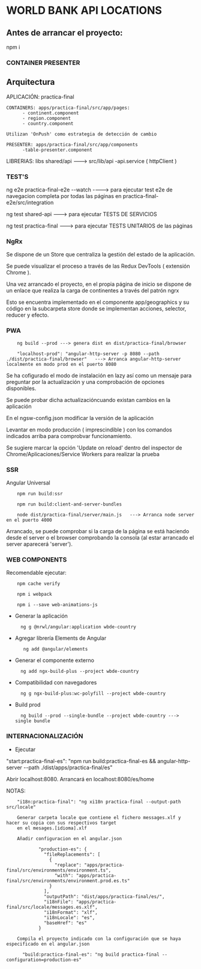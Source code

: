 # WORLD BANK API LOCATIONS

## Antes de arrancar el proyecto:

npm i

### CONTAINER PRESENTER
## Arquitectura

APLICACIÓN: practica-final
 
    CONTAINERS: apps/practica-final/src/app/pages:
          - continent.component
          - region.component
          - country.component

    Utilizan 'OnPush' como estrategia de detección de cambio

    PRESENTER: apps/practica-final/src/app/components
          -table-presenter.component

LIBRERIAS: libs
      shared/api ---> src/lib/api
          -api.service ( httpClient )


### TEST'S

ng e2e practica-final-e2e --watch ----> para ejecutar test e2e de navegacion completa por todas las páginas en practica-final-e2e/src/integration

ng test shared-api   ---> para ejecutar TESTS DE SERVICIOS

ng test practica-final ---> para ejecutar TESTS UNITARIOS de las páginas 

### NgRx

Se dispone de un Store que centraliza la gestión del estado de la aplicación. 

Se puede visualizar el proceso a través de las Redux DevTools ( extensión Chrome ).

Una vez arrancado el proyecto, en el propia página de inicio se dispone de un enlace que realiza la carga de continentes a través del patrón ngrx

Esto se encuentra implementado en el componente app/geographics y su código en la subcarpeta store donde se implementan acciones, selector, reducer y efecto.


### PWA 

        ng build --prod ---> genera dist en dist/practica-final/browser

        "localhost-prod": "angular-http-server -p 8080 --path ./dist/practica-final/browser"   ---> Arranca angular-http-server localmente en modo prod en el puerto 8080

Se ha cofigurado el modo de instalación en lazy así como un mensaje para preguntar por la actualización y una comprobación de opciones 
disponibles. 

Se puede probar dicha actualizacióncuando existan cambios en la aplicación

En el ngsw-config.json modificar la versión de la aplicación

Levantar en modo producción ( imprescindible ) con los comandos indicados arriba para comprobvar funcionamiento.

Se sugiere marcar la opción 'Update on reload' dentro del inspector de Chrome/Aplicaciones/Service Workers para realizar la prueba


### SSR 


Angular Universal

        npm run build:ssr

        npm run build:client-and-server-bundles

        node dist/practica-final/server/main.js   ---> Arranca node server en el puerto 4000

Arrancado, se puede comprobar si la carga de la página se está haciendo desde el server o el browser comprobando la consola 
(al estar arrancado el server aparecerá 'server').


### WEB COMPONENTS 

Recomendable ejecutar: 
  
        npm cache verify
        
        npm i webpack
        
        npm i --save web-animations-js


- Generar la aplicación 

        ng g @nrwl/angular:application wbde-country

- Agregar librería Elements de Angular

         ng add @angular/elements

- Generar el componente externo

        ng add ngx-build-plus --project wbde-country

- Compatibilidad con navegadores

        ng g ngx-build-plus:wc-polyfill --project wbde-country

- Build prod

        ng build --prod --single-bundle --project wbde-country ---> single bundle


### INTERNACIONALIZACIÓN

- Ejecutar 

"start:practica-final-es": "npm run build:practica-final-es && angular-http-server --path ./dist/apps/practica-final/es"

Abrir localhost:8080. Arrancará en localhost:8080/es/home

NOTAS:

        "i18n:practica-final": "ng xi18n practica-final --output-path src/locale"

        Generar carpeta locale que contiene el fichero messages.xlf y hacer su copia con sus respectivos target
        en el mesages.[idioma].xlf 

        Añadir configuracion en el angular.json

                "production-es": {
                  "fileReplacements": [
                    {
                      "replace": "apps/practica-final/src/environments/environment.ts",
                      "with": "apps/practica-final/src/environments/environment.prod.es.ts"
                    }
                  ],
                  "outputPath": "dist/apps/practica-final/es/",
                  "i18nFile": "apps/practica-final/src/locale/messages.es.xlf",
                  "i18nFormat": "xlf",
                  "i18nLocale": "es",
                  "baseHref": "es"
                }

        Compila el proyecto indicado con la configuración que se haya especificado en el angular.json

          "build:practica-final-es": "ng build practica-final --configuration=production-es"



